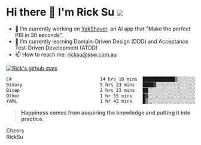 # Hi there 👋 I'm Rick Su ![](https://komarev.com/ghpvc/?username=ricksu978)
<!--
**ricksu978/ricksu978** is a ✨ _special_ ✨ repository because its `README.md` (this file) appears on your GitHub profile.

Here are some ideas to get you started:
-->
- 🔭 I’m currently working on [YakShaver](https://yakshaver.ai/), an AI app that "Make the perfect PBI in 30 seconds".
- 🌱 I’m currently learning Domain-Driven Design (DDD) and Acceptance Test-Driven Development (ATDD)
- 📫 How to reach me: ricksu@ssw.com.au
<!--
- 👯 I’m looking to collaborate on ...
- 🤔 I’m looking for help with ...
- 💬 Ask me about ...
-->
<!--
- 😄 Pronouns: ...
- ⚡ Fun fact: ...
-->
[![Rick's github stats](https://github-readme-stats.vercel.app/api?username=ricksu978&theme=dark)](https://github.com/ricksu978/ricksu978)

<!--START_SECTION:waka-->

```txt
C#                                 14 hrs 18 mins  ████████████▒░░░░░░░░░░░░   49.42 %
Binary                             5 hrs 23 mins   ████▓░░░░░░░░░░░░░░░░░░░░   18.65 %
Bicep                              2 hrs 23 mins   ██░░░░░░░░░░░░░░░░░░░░░░░   08.28 %
Other                              1 hr 55 mins    █▓░░░░░░░░░░░░░░░░░░░░░░░   06.67 %
YAML                               1 hr 42 mins    █▒░░░░░░░░░░░░░░░░░░░░░░░   05.89 %
```

<!--END_SECTION:waka-->

> **Happiness comes from acquiring the knowledge and putting it into practice.**

Cheers  
RickSu 
